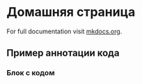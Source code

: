 # Домашняя страница

For full documentation visit [mkdocs.org](https://www.mkdocs.org).

## Пример аннотации кода

### Блок с кодом
